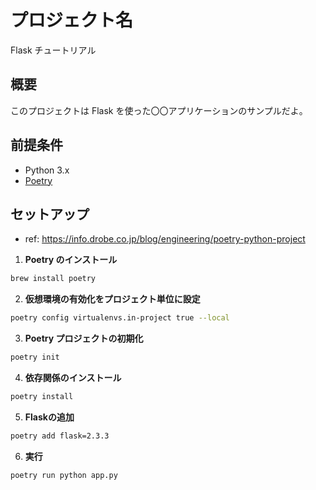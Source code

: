 # プロジェクト名
Flask チュートリアル

## 概要
このプロジェクトは Flask を使った〇〇アプリケーションのサンプルだよ。  
  
## 前提条件
- Python 3.x  
- [Poetry](https://python-poetry.org/docs/)  

## セットアップ
- ref: https://info.drobe.co.jp/blog/engineering/poetry-python-project
1. **Poetry のインストール**  
```zsh
brew install poetry
```
2. **仮想環境の有効化をプロジェクト単位に設定**
```zsh
poetry config virtualenvs.in-project true --local
```

3. **Poetry プロジェクトの初期化**  
```zsh
poetry init
```

4. **依存関係のインストール**  
```zsh
poetry install
```

5. **Flaskの追加**  
```zsh
poetry add flask=2.3.3
```

6. **実行**
```zsh
poetry run python app.py
```
